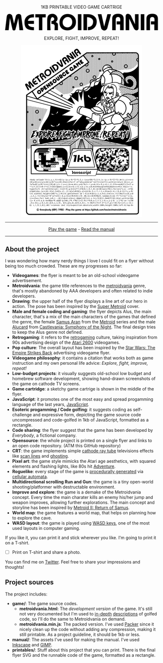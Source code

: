 <div align="center">
<p>1KB PRINTABLE VIDEO GAME CARTRIGE</p>
  <p><a href=""><img src="../images/logo.png"></a></p>
  <p>EXPLORE, FIGHT, IMPROVE, REPEAT!</p>
  <p><a href=""><img src="../images/flyer-thumb.png"></a></p>
</div>

---

<div align="center">
    <a href="https://www.kesiev.com/metroidvania/">Play the game</a> - <a href="../">Read the manual</a>
</div>

---

About the project
---
I was wondering how many nerdy things I love I could fit on a flyer without being too much crowded. These are my progresses so far:
  
  - **Videogames**: the flyer is meant to be an old-school videogame advertisement.
  - **Metroidvania**: the game title references to the [metroidvania](https://en.wikipedia.org/wiki/Metroidvania) genre, that's mostly abandoned by AAA developers and often related to indie developers.
  - **Drawing**: the upper half of the flyer displays a line art of our hero in action. The pose has been inspired by the [Super Metroid](https://en.wikipedia.org/wiki/Super_Metroid) cover.
  - **Male and female coding and gaming**: the flyer depicts Alus, the main character, that's a mix of the main characters of the games that defined the genre, the female [Samus Aran](https://en.wikipedia.org/wiki/Samus_Aran) from the [Metroid](https://en.wikipedia.org/wiki/Metroid) series and the male [Alucard](https://en.wikipedia.org/wiki/Alucard_(Castlevania)) from [Castlevania: Symphony of the Night](https://en.wikipedia.org/wiki/Castlevania:_Symphony_of_the_Night). The final design tries to keep the Alus genre not defined.
  - **Retrogaming**: it refers to the [retrogaming](https://en.wikipedia.org/wiki/Retrogaming) culture, taking inspiration from 90s advertising design of the [Atari 2600](https://en.wikipedia.org/wiki/Atari_2600) videogames.
  - **Pop culture**: The overall layout has been inspired by the [Star Wars: The Empire Strikes Back](https://www.pinterest.com/.pin/325314773053159384/?lp=true) advertising videogame flyer.
  - **Videogame philosophy**: it contains a citation that works both as game instruction and my own personal life advice: _Explore, fight, improve, repeat!_
  - **Low-budget projects**: it visually suggests old-school low budget and homebrew software development, showing hand-drawn screenshots of the game on cathode TV screens.
  - **Game cartridge**: a sketchy game cartrige is shown in the middle of the flyer.
  - **JavaScript**: it promotes one of the most easy and spread progamming language of the last years, [JavaScript](https://it.wikipedia.org/wiki/JavaScript).
  - **Esoteric progamming / Code golfing**: it suggests coding as self-challenge and expressive form, depicting the game source code uncompressed and code-golfed in 1kb of JavaScript, formatted as a rectangle.
  - **Code sharing**: the flyer suggest that the game has been developed by _Everybody_, a fictional company.
  - **Opensource**: the whole project is printed on a single flyer and links to an open code repository. (ATM this GitHub repository)
  - **CRT**: the game implements simple [cathode ray tube](https://en.wikipedia.org/wiki/Cathode_ray_tube) televisions effects like [scan lines](https://en.wikipedia.org/wiki/Scan_line) and [ghosting](https://en.wikipedia.org/wiki/Ghosting_(television)).
  - **Pixel art**: the game style mimicks the Atari age aesthetics, with squared elements and flashing lights, like 80s hit [Adventure](https://en.wikipedia.org/wiki/Adventure_(Atari_2600)).
  - **Roguelike**: every stage of the game is [procedurally generated](https://en.wikipedia.org/wiki/Procedural_generation) via [cellular automata](http://www.roguebasin.com/index.php?title=Cellular_Automata_Method_for_Generating_Random_Cave-Like_Levels).
  - **Multidirectional scrolling Run and Gun**: the game is a tiny open-world shooting/platformer with destructable environment.
  - **Improve and explore**: the game is a demake of the Metroidvania concept. Every time the main charater kills an enemy his/her jump and weapon improves, allowing further explorations. The main concept and storyline has been inspired by [Metroid II: Return of Samus](https://en.wikipedia.org/wiki/Metroid_II:_Return_of_Samus).
  - **World map**: the game features a world map, that helps on planning how to explore the cave.
  - **WASD layout**: the game is played using [WASD keys](https://en.wikipedia.org/wiki/Arrow_keys#WASD_keys), one of the most used layouts in computer gaming.

If you like it, you can print it and stick wherever you like. I'm going to print it on a T-shirt.

- [ ] Print on T-shirt and share a photo.

You can find me on [Twitter](https://twitter.com/kesiev). Feel free to share your impressions and thoughts!

Project sources
---

The project includes:

  - **game/**: The game source codes.
    - **metroidvania.html**: The _development version_ of the game. It's still not very documented but I'm used to [in-depth](https://github.com/kesiev/TinyHAL/blob/master/tinyhal.js) [descriptions](https://github.com/kesiev/mmry/blob/master/mmry.js) of golfed code, so I'll do the same to Metroidvania on demand.
    - **metroidvania.min.js**: The packed version. I've used [Packer](http://dean.edwards.name/packer/) since it nicely clean up the code without adding any compression, making it still printable. As a project guideline, it should be 1kb or less.
  - **manual/**: The assets I've used for making the manual. I've used [Inkscape](https://inkscape.org/en/) and [GIMP](https://www.gimp.org/).
  - **printables/**: Stuff about this project that you can print. There is the final flyer SVG and the runnable code of the game, formatted as a rectangle.

